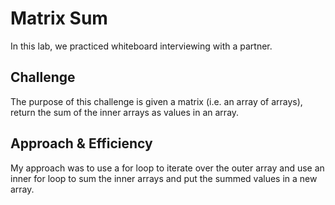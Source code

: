 # Matrix Sum

In this lab, we practiced whiteboard interviewing with a partner.

## Challenge

The purpose of this challenge is given a matrix (i.e. an array of arrays), return the sum of the inner arrays as values in an array.

## Approach & Efficiency

My approach was to use a for loop to iterate over the outer array and use an inner for loop to sum the inner arrays and put the summed values in a new array.
